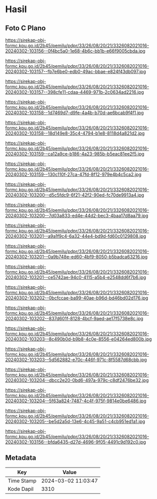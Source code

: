# Hasil

## Foto C Plano

https://sirekap-obj-formc.kpu.go.id/2b45/pemilu/pdpr/33/26/08/20/21/3326082021016-20240302-103156--0f4bc5a0-1e68-4b6c-bb1b-e66f9005cbda.jpg

https://sirekap-obj-formc.kpu.go.id/2b45/pemilu/pdpr/33/26/08/20/21/3326082021016-20240302-103157--fb7e6be0-edb0-49ac-bbae-e824f43db097.jpg

https://sirekap-obj-formc.kpu.go.id/2b45/pemilu/pdpr/33/26/08/20/21/3326082021016-20240302-103157--398cfe11-cdaa-4469-971b-2c0634ad2216.jpg

https://sirekap-obj-formc.kpu.go.id/2b45/pemilu/pdpr/33/26/08/20/21/3326082021016-20240302-103158--1d7469d7-d9fe-4a4b-b70d-ae6bcab9f4f1.jpg

https://sirekap-obj-formc.kpu.go.id/2b45/pemilu/pdpr/33/26/08/20/21/3326082021016-20240302-103158--18d149e8-35c4-4794-b1e8-8118d4a821d2.jpg

https://sirekap-obj-formc.kpu.go.id/2b45/pemilu/pdpr/33/26/08/20/21/3326082021016-20240302-103159--ca12a9ce-b186-4a23-985b-b5eac81ee2f5.jpg

https://sirekap-obj-formc.kpu.go.id/2b45/pemilu/pdpr/33/26/08/20/21/3326082021016-20240302-103159--130c110f-27ca-47fd-8f12-979e4b4c5ca2.jpg

https://sirekap-obj-formc.kpu.go.id/2b45/pemilu/pdpr/33/26/08/20/21/3326082021016-20240302-103200--d5c5fdc9-6f21-42f2-90ed-fc70de9913a4.jpg

https://sirekap-obj-formc.kpu.go.id/2b45/pemilu/pdpr/33/26/08/20/21/3326082021016-20240302-103200--7d03a833-ed4e-44d2-bec3-4baa17d8aa79.jpg

https://sirekap-obj-formc.kpu.go.id/2b45/pemilu/pdpr/33/26/08/20/21/3326082021016-20240302-103201--a9a1f9c4-6a32-44e4-bd9d-fd60c0129808.jpg

https://sirekap-obj-formc.kpu.go.id/2b45/pemilu/pdpr/33/26/08/20/21/3326082021016-20240302-103201--0a9b748e-ed60-4bf9-8050-b5badca63216.jpg

https://sirekap-obj-formc.kpu.go.id/2b45/pemilu/pdpr/33/26/08/20/21/3326082021016-20240302-103201--ce5742ae-94c0-4115-a5b4-e2548dd6f7b6.jpg

https://sirekap-obj-formc.kpu.go.id/2b45/pemilu/pdpr/33/26/08/20/21/3326082021016-20240302-103202--0bcfccae-ba99-40ae-b96d-bd46bd02d176.jpg

https://sirekap-obj-formc.kpu.go.id/2b45/pemilu/pdpr/33/26/08/20/21/3326082021016-20240302-103202--837d601f-8128-4bcf-9aed-ae17f5738e8c.jpg

https://sirekap-obj-formc.kpu.go.id/2b45/pemilu/pdpr/33/26/08/20/21/3326082021016-20240302-103203--8c490b0d-b9b8-4c0e-8556-e04264ed800b.jpg

https://sirekap-obj-formc.kpu.go.id/2b45/pemilu/pdpr/33/26/08/20/21/3326082021016-20240302-103203--5d562882-e70c-446f-971c-8f5587d68cbb.jpg

https://sirekap-obj-formc.kpu.go.id/2b45/pemilu/pdpr/33/26/08/20/21/3326082021016-20240302-103204--dbcc2e20-0bd6-497a-979c-c8df2476be32.jpg

https://sirekap-obj-formc.kpu.go.id/2b45/pemilu/pdpr/33/26/08/20/21/3326082021016-20240302-103204--5f63a824-7487-4c4f-975f-9814e0be6486.jpg

https://sirekap-obj-formc.kpu.go.id/2b45/pemilu/pdpr/33/26/08/20/21/3326082021016-20240302-103205--be5d2a5d-13e6-4c45-9a51-c4cb951ed1a1.jpg

https://sirekap-obj-formc.kpu.go.id/2b45/pemilu/pdpr/33/26/08/20/21/3326082021016-20240302-103156--bfda6435-d27d-4696-9f05-4491c9d192c0.jpg


## Metadata

| Key        | Value               |
| ---------- | ------------------- |
| Time Stamp | 2024-03-02 11:03:47 |
| Kode Dapil | 3310                |



